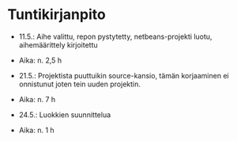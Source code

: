 # Tuntikirjanpito

* 11.5.: Aihe valittu, repon pystytetty, netbeans-projekti luotu, aihemäärittely kirjoitettu
* Aika: n. 2,5 h

* 21.5.: Projektista puuttuikin source-kansio, tämän korjaaminen ei onnistunut joten tein uuden projektin.
* Aika: n. 7 h

* 24.5.: Luokkien suunnittelua
* Aika: n. 1 h
